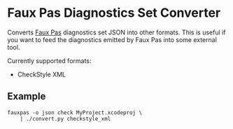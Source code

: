 
Faux Pas Diagnostics Set Converter
==================================

Converts [Faux Pas] diagnostics set JSON into other formats. This is useful if you want to feed the diagnostics emitted by Faux Pas into some external tool.

Currently supported formats:

- CheckStyle XML

[Faux Pas]: http://fauxpasapp.com


Example
-------

    fauxpas -o json check MyProject.xcodeproj \
        | ./convert.py checkstyle_xml

